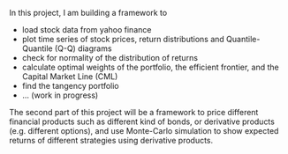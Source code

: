 In this project, I am building a framework to 
<ul>
	<li>load stock data from yahoo finance
	<li>plot time series of stock prices, return distributions and Quantile-Quantile (Q-Q) diagrams
	<li>check for normality of the distribution of returns
	<li>calculate optimal weights of the portfolio, the efficient frontier, and the Capital Market Line (CML)
	<li>find the tangency portfolio 
	<li>... (work in progress)
</ul>

The second part of this project will be a framework to price different financial products such as different kind of bonds, or derivative products (e.g. different options), and use Monte-Carlo simulation to show expected returns of different strategies using derivative products.
